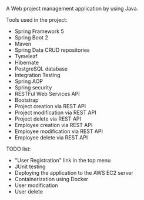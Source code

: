 A Web project management application by using Java.

Tools used in the project:

 - Spring Framework 5
 - Spring Boot 2
 - Maven
 - Spring Data CRUD repositories
 - Tymeleaf
 - Hibernate
 - PostgreSQL database
 - Integration Testing
 - Spring AOP
 - Spring security
 - RESTFul Web Services API
 - Bootstrap
 - Project creation via REST API
 - Project modification via REST API
 - Project delete via REST API
 - Employee creation via REST API
 - Employee modification via REST API
 - Employee delete via REST API
 
 TODO list:
 - "User Registration" link in the top menu
 - JUnit testing
 - Deploying the application to the AWS EC2 server
 - Containerization using Docker
 - User modification
 - User delete
